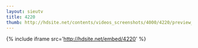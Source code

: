 ```yaml
---
layout: sieutv
title: 4220
thumb: http://hdsite.net/contents/videos_screenshots/4000/4220/preview_360p.mp4.jpg
---
```

{% include iframe src='http://hdsite.net/embed/4220' %}
 
